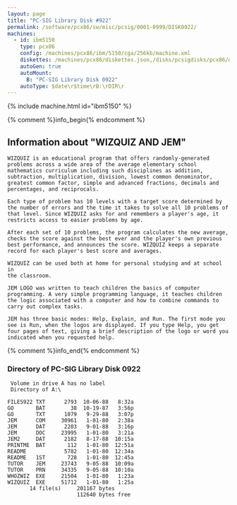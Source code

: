```yaml
---
layout: page
title: "PC-SIG Library Disk #922"
permalink: /software/pcx86/sw/misc/pcsig/0001-0999/DISK0922/
machines:
  - id: ibm5150
    type: pcx86
    config: /machines/pcx86/ibm/5150/cga/256kb/machine.xml
    diskettes: /machines/pcx86/diskettes.json,/disks/pcsigdisks/pcx86/diskettes.json
    autoGen: true
    autoMount:
      B: "PC-SIG Library Disk 0922"
    autoType: $date\r$time\rB:\rDIR\r
---
```


{% include machine.html id="ibm5150" %}

{% comment %}info_begin{% endcomment %}

## Information about "WIZQUIZ AND JEM"

    WIZQUIZ is an educational program that offers randomly-generated
    problems across a wide area of the average elementary school
    mathematics curriculum including such disciplines as addition,
    subtraction, multiplication, division, lowest common denominator,
    greatest common factor, simple and advanced fractions, decimals and
    percentages, and reciprocals.
    
    Each type of problem has 10 levels with a target score determined by
    the number of errors and the time it takes to solve all 10 problems of
    that level. Since WIZQUIZ asks for and remembers a player's age, it
    restricts access to easier problems by age.
    
    After each set of 10 problems, the program calculates the new average,
    checks the score against the best ever and the player's own previous
    best performance, and announces the score. WIZQUIZ keeps a separate
    record for each player's best score and averages.
    
    WIZQUIZ can be used both at home for personal studying and at school in
    the classroom.
    
    JEM LOGO was written to teach children the basics of computer
    programming. A very simple programming language, it teaches children
    the logic associated with a computer and how to combine commands to
    carry out complex tasks.
    
    JEM has three basic modes: Help, Explain, and Run. The first mode you
    see is Run, when the logos are displayed. If you type Help, you get
    four pages of text, giving a brief description of the logo or word you
    indicated when you requested help.
{% comment %}info_end{% endcomment %}


### Directory of PC-SIG Library Disk 0922

     Volume in drive A has no label
     Directory of A:\

    FILES922 TXT      2793  10-06-88   8:32a
    GO       BAT        38  10-19-87   3:56p
    GO       TXT      1079   9-29-88   3:07p
    JEM      COM     30961   1-01-80   2:38a
    JEM      DAT      2203   9-01-88   3:16p
    JEM      DOC     23995   1-01-80   3:21a
    JEM2     DAT      2182   8-17-88  10:15a
    PRINTME  BAT       112   1-01-80  12:51a
    README            5782   1-01-80  12:34a
    README   1ST       728   1-01-80  12:45a
    TUTOR    JEM     23743   9-05-88  10:09a
    TUTOR    PRN     34335   9-05-88  10:10a
    WHOZWIZ  EXE     21504   1-01-80   1:23a
    WIZQUIZ  EXE     51712   1-01-80   1:25a
           14 file(s)     201167 bytes
                          112640 bytes free
